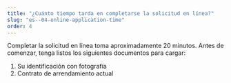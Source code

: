 ```yaml
---
title: "¿Cuánto tiempo tarda en completarse la solicitud en línea?"
slug: "es--04-online-application-time"
order: 4
---
```


Completar la solicitud en línea toma aproximadamente 20 minutos. Antes de comenzar, tenga listos los siguientes documentos para cargar:

1. Su identificación con fotografía
2. Contrato de arrendamiento actual